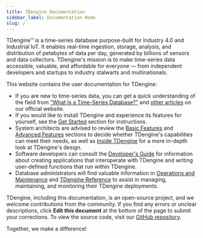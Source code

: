 ```yaml
---
title: TDengine Documentation
sidebar_label: Documentation Home
slug: /
---
```


TDengine™ is a time-series database purpose-built for Industry 4.0 and Industrial IoT. It enables real-time ingestion, storage, analysis, and distribution of petabytes of data per day, generated by billions of sensors and data collectors. TDengine's mission is to make time-series data accessible, valuable, and affordable for everyone — from independent developers and startups to industry stalwarts and multinationals.

This website contains the user documentation for TDengine:

- If you are new to time-series data, you can get a quick understanding of the field from ["What Is a Time-Series Database?"](https://tdengine.com/what-is-a-time-series-database/) and [other articles](https://tdengine.com/time-series-database/) on our official website.
- If you would like to install TDengine and experience its features for yourself, see the [Get Started](get-started/) section for instructions.
- System architects are advised to review the [Basic Features](basic-features/) and [Advanced Features](advanced-features/) sections to decide whether TDengine's capabilities can meet their needs, as well as [Inside TDengine](inside-tdengine/) for a more in-depth look at TDengine's design.
- Software developers can consult the [Developer's Guide](developer-guide/) for information about creating applications that interoperate with TDengine and writing user-defined functions that run within TDengine.
- Database administrators will find valuable information in [Operations and Maintenance](operations-and-maintenance/) and [TDengine Reference](tdengine-reference/) to assist in managing, maintaining, and monitoring their TDengine deployments.

TDengine, including this documentation, is an open-source project, and we welcome contributions from the community. If you find any errors or unclear descriptions, click **Edit this document** at the bottom of the page to submit your corrections. To view the source code, visit our [GitHub repository](https://github.com/taosdata/tdengine).

Together, we make a difference!
